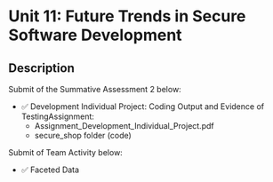 # Unit 11: Future Trends in Secure Software Development

## Description

Submit of the Summative Assessment 2 below:
- ✅ Development Individual Project: Coding Output and Evidence of TestingAssignment:
  * Assignment_Development_Individual_Project.pdf
  * secure_shop folder (code)

Submit of Team Activity below:
- ✅ Faceted Data


